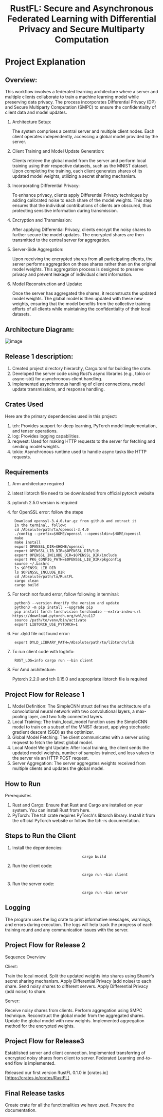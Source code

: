 <h1 align="center">RustFL: Secure and Asynchronous Federated Learning with Differential Privacy and Secure Multiparty Computation</h1>

# Project Explanation

## Overview: 

This workflow involves a federated learning architecture where a server and multiple clients collaborate to train a machine learning model while preserving data privacy. The process incorporates Differential Privacy (DP) and Secure Multiparty Computation (SMPC) to ensure the confidentiality of client data and model updates.

1. Architecture Setup:

    The system comprises a central server and multiple client nodes. Each client operates independently, accessing a global model provided       by the server.
2. Client Training and Model Update Generation:

    Clients retrieve the global model from the server and perform local training using their respective datasets, such as the MNIST dataset.     Upon completing the training, each client generates shares of its updated model weights, utilizing a secret sharing mechanism.

3. Incorporating Differential Privacy:

    To enhance privacy, clients apply Differential Privacy techniques by adding calibrated noise to each share of the model weights. This        step ensures that the individual contributions of clients are obscured, thus protecting sensitive information during transmission.

4. Encryption and Transmission:

    After applying Differential Privacy, clients encrypt the noisy shares to further secure the model updates. The encrypted shares are then     transmitted to the central server for aggregation.
5. Server-Side Aggregation:

    Upon receiving the encrypted shares from all participating clients, the server performs aggregation on these shares rather than on the       original model weights. This aggregation process is designed to preserve privacy and prevent leakage of individual client information.

6. Model Reconstruction and Update:

    Once the server has aggregated the shares, it reconstructs the updated model weights. The global model is then updated with these new        weights, ensuring that the model benefits from the collective training efforts of all clients while maintaining the confidentiality of       their local datasets.

## Architecture Diagram:
![image](https://github.com/user-attachments/assets/c03ff1bc-2a81-42c2-a30c-7dcf61a46d3e)

## Release 1 description:

1. Created project directory hierarchy, Cargo.toml  for building the crate.
2. Developed the server code using Rust’s async libraries (e.g., tokio or async-std) for asynchronous client handling.
3. Implemented asynchronous handling of client connections, model update transmissions, and response handling.

## Crates Used
Here are the primary dependencies used in this project:

1. tch: Provides support for deep learning, PyTorch model implementation, and tensor operations.
2. log: Provides logging capabilities.
3. reqwest: Used for making HTTP requests to the server for fetching and sending model weights.
4. tokio: Asynchronous runtime used to handle async tasks like HTTP requests.

## Requirements

1. Arm architecture required

2. latest libtorch file need to be downloaded from official pytorch website

3. pytorch 2.5.0 version is required

4. for OpenSSL error: follow the steps

        Download openssl-3.4.0.tar.gz from github and extract it
        In the terminal, follow:
        cd /Absolute/path/to/openssl-3.4.0
        ./config --prefix=$HOME/openssl --openssldir=$HOME/openssl
        make
        make install
        export OPENSSL_DIR=$HOME/openssl
        export OPENSSL_LIB_DIR=$OPENSSL_DIR/lib
        export OPENSSL_INCLUDE_DIR=$OPENSSL_DIR/include
        export PKG_CONFIG_PATH=$OPENSSL_LIB_DIR/pkgconfig
        source ~/.bashrc
        ls $OPENSSL_LIB_DIR
        ls $OPENSSL_INCLUDE_DIR
        cd /Absolute/path/to/RustFL
        cargo clean
        cargo build

5. For torch not found error, follow following in terminal:

        python3 --version #verify the version and update
        python3 -m pip install --upgrade pip
        pip install torch torchvision torchaudio --extra-index-url https://download.pytorch.org/whl/cu117
        source /path/to/venv/bin/activate
        export LIBTORCH_USE_PYTORCH=1

6. For .dyld file not found error:

        export DYLD_LIBRARY_PATH=/Absolute/path/to/libtorch/lib

7. To run client code with logInfo:

        RUST_LOG=info cargo run --bin client

8. For Amd architecture:

    Pytorch 2.2.0 and tch 0.15.0 and appropriate libtorch file is required

## Project Flow for Release 1

1. Model Definition: The SimpleCNN struct defines the architecture of a convolutional neural network with two convolutional layers, a max-pooling layer, and two fully connected layers.
2. Local Training: The train_local_model function uses the SimpleCNN model to train on a subset of the MNIST dataset, applying stochastic gradient descent (SGD) as the optimizer.
3. Global Model Fetching: The client communicates with a server using reqwest to fetch the latest global model.
4. Local Model Weight Update: After local training, the client sends the updated model weights, number of samples trained, and loss values to the server via an HTTP POST request.
5. Server Aggregation: The server aggregates weights received from multiple clients and updates the global model.

## How to Run

Prerequisites

1. Rust and Cargo: Ensure that Rust and Cargo are installed on your system. You can install Rust from here.
2. PyTorch: The tch crate requires PyTorch's libtorch library. Install it from the official PyTorch website or follow the tch-rs documentation.

## Steps to Run the Client
1. Install the dependencies:

                                       cargo build
2. Run the client code:

                                       cargo run —bin client
3. Run the server code:

                                       cargo run —bin server

## Logging

The program uses the log crate to print informative messages, warnings, and errors during execution. The logs will help track the progress of each training round and any communication issues with the server.

## Project Flow for Release 2

Sequence Overview

Client:

Train the local model.
Split the updated weights into shares using Shamir’s secret sharing mechanism.
Apply Differential Privacy (add noise) to each share.
Send noisy shares to different servers.
Apply Differential Privacy (add noise) to share.

Server:

Receive noisy shares from clients.
Perform aggregation using SMPC technique.
Reconstruct the global model from the aggregated shares.
Update the global model with new weights.
Implemented aggregation method for the encrypted weights.


## Project Flow for Release3

Established server and client connection.
Implemented transferring of encrypted noisy shares from client to server.
Federated Learning end-to-end flow is implemented.

Released our first version RustFL 0.1.0 in [crates.io]
[https://crates.io/crates/RustFL]


## Final Release tasks

Create crate for all the functionalities we have used.
Prepare the documentation.
